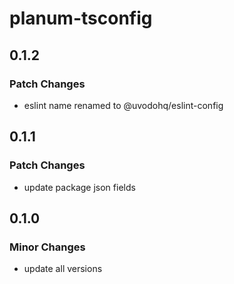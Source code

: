 # planum-tsconfig

## 0.1.2

### Patch Changes

- eslint name renamed to @uvodohq/eslint-config

## 0.1.1

### Patch Changes

- update package json fields

## 0.1.0

### Minor Changes

- update all versions

